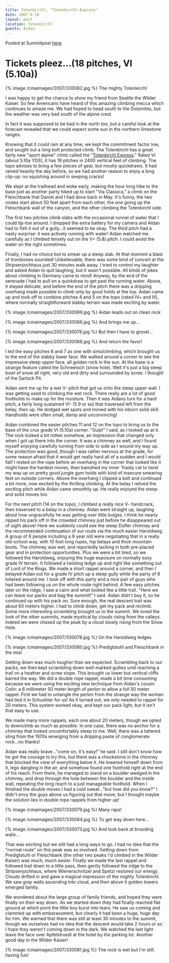 ```yaml
---
title: Totenkirchl, "Totenkirchl-Express"
date: 2007-8-18
layout: post
location: Totenkirchl
guests: Aidan
---
```


Posted at Summitpost [here](https://www.summitpost.org/all-aboard-the-totenkirchl-express/330084)

# Tickets pleez...(18 pitches, VI (5.10a))

{% image /cmaimages/2007/330062.jpg %}
The mighty Totenkirchl

I was happy to get the chance to show my friend from Seattle the Wilder Kaiser.
So few Americans have heard of this amazing climbing mecca which continues to
amaze me. We had hoped to head south to the Dolomites, but the weather was very
bad south of the alpine crest. 

In fact it was supposed to be bad in the north too, but a careful look at the
forecast revealed that we could expect some sun in the northern limestone
ranges.

Knowing that it could rain at any time, we kept the commitment factor low, and
sought out a long bolt protected climb. The Totenkirchl has a great fairly new
"sport alpine" climb called the "[Totenkirchl Express](https://www.bergsteigen.com/touren/klettern/kirchl-express/)." Rated VI (about 5.10a
YDS), it has 18 pitches in 2400 vertical feet of climbing. The topo advises to
bring a few pieces of gear, but mostly quickdraws. It had rained heavily the
day before, so we had another reason to enjoy a long clip-up: no squishing
around in seeping cracks!

We slept at the trailhead and woke early, making the hour long hike to the base
just as another party hiked up to start "Via Classica," a climb on the
Fleischbank that Daniel and I had done back in May. It's funny, the two routes
start about 50 feet apart from each other, the one going up the Fleischbank
wall of the canyon, and the other climbing the Totenkirchl side. 

The first two pitches climb slabs with the occasional runnel of water that I
could tip-toe around. I dropped the extra battery for my camera and Aidan had
to fish it out of a gully...it seemed to be okay. The third pitch had a nasty
surprise: it was actively running with water! Aidan watched me carefully as I
climbed tensely out on the V+ (5.8) pitch. I could avoid the water on the right
sometimes. 

Finally, I had no choice but to smear up a steep slab. At that moment a blast
of trombones sounded! Unbelievable, there was some kind of concert at the
Stripsenjochhaus just 30 minutes walk away. I tried to control my laughter and
asked Aidan to quit laughing, but it wasn't possible. All kinds of jokes about
climbing in Germany came to mind! Anyway, by the end of the serenade I had to
pull on a quickdraw to get past the running water. Above, it stayed delicate,
and before the end of the pitch there was a dripping overhang made possible to
climb only by good holds at the top. Aidan came up and took off to combine
pitches 4 and 5 on the topo (rated IV+ and III), where normally straightforward
slabby terrain was made exciting by water. 

{% image /cmaimages/2007/330069.jpg %}
Aidan leads out on clean rock

{% image /cmaimages/2007/330066.jpg %}
And brings me up...

{% image /cmaimages/2007/330076.jpg %}
But then I have to grovel...

{% image /cmaimages/2007/330068.jpg %}
And return the favor!

I led the easy pitches 6 and 7 as one with simulclimbing, which brought us to
the end of the slabby lower face. We walked around a corner to see the
impressive steep upper face, all golden rock in the sun. At the base is a
strange feature called the Schneeloch (snow hole). Well it's just a big steep
bowl of snow all right, very old and dirty and surrounded by scree. I thought
of the Sarlock Pit.

Aidan sent me up for a wet V- pitch that got us onto the steep upper wall. I
was getting used to climbing the wet rock. There really are a lot of good
footholds to make up for the moisture. Then it was Aidans turn for a hard
pitch, a fairly long sustained VI- (5.9 or so) that traversed left from the
belay, then up. He dodged wet spots and moved with his inborn solid skill.
Handholds were often small, damp and unconvincing!

Aidan combined the easier pitches 11 and 12 on the topo to bring us to the base
of the crux grade VI (5.10a) corner. "Gulp!" I said, as I looked up at it. The
rock looked a bit rotten somehow, an impression that changed only when I got up
there into the corner. It was a chimney as well, and I found myself enjoying
carefully turning from side to side as I wound my way up. The protection was
good, though I was rather nervous at the grade, for some reason afraid that it
would get really hard all of a sudden and I would fall! I rested on the rope
before an overhang in the corner that looked like it might have the hardest
moves, then banished my inner 'fraidy cat to twist my way up on pretty good
jungle gym holds with kind of insecure smearing feet on outside corners. Above
the overhang I clipped a bolt and continued a bit more, now excited by the
thrilling climbing. At the belay I relived the exciting pitch while Aidan came
smoothly up. He really enjoyed the steep and solid moves too.

For the next pitch (14 on the topo), I climbed a really nice V- handcrack, then
traversed to a belay in a chimney. Aidan went straight up, laughing about how
ungracefully he was getting over little bulges. I think he nearly ripped his
pack off in the crowded chimney just before he disappeared out of sight above!
Here we suddenly could see the steep Dülfer chimney and the recommended
continuation of our route via the much easier Haroldweg. A group of 6 people
including a 9 year old were negotiating that in a really old-school way, with
10 foot long ropes, hip belays and thick mountain boots. The chimney was wet,
and reportedly lacking in both pre-placed gear and in protection opportunities.
Plus we were a bit tired, so we followed the Haroldweg, enjoying the huge
exposure on normally easy grade IV terrain. It followed a twisting ledge up and
right like something out of Lord of the Rings. We made a short rappel around a
corner, and then I belayed Aidan out for a grade IV pitch up a steep gully
while the party of 6 loitered around me. I took off with this party and a nice
pair of guys who had been following us on the whole route right behind. A few
easy pitches later on the ridge, I saw a cairn and what looked like a little
trail. "Here we can leave our packs and bag the summit!" I said. Aidan didn't
buy it, so he continued up with his pack on. Sure enough, the real descent
trail was about 60 meters higher. I had to climb down, get my pack and reclimb.
Some more interesting scrambling brought us to the summit. We loved the look of
the other summits, made mystical by clouds rising from the valleys. Indeed we
were chased up the peak by a cloud slowly rising from the Snow Hole.

{% image /cmaimages/2007/330078.jpg %}
On the Haroldweg ledges.

{% image /cmaimages/2007/330080.jpg %}
Predigtstuhl and Fleischbank in the mist


Getting down was much tougher than we expected. Scrambling back to our packs,
we then kept scrambling down well-marked gullies until reaching a trail on a
heather and scree slope. This brought us lower but vertical cliffs barred the
way. We did a double rope rappel, made a bit time consuming because we were
using the exciting new technique from Aidan's cousin Colin: a 6 millimeter 50
meter length of perlon to allow a full 50 meter rappel. First we had to
untangle the perlon from the strange way the woman had tied it in Schushter for
us! As it turned out, we only needed to rappel for 20 meters. This system
worked okay, and kept our pack light, but it isn't that easy to use.

We made many more rappels, each one about 20 meters, though we opted to
downclimb as much as possible. In one case, there was no anchor for a chimney
that looked uncomfortably steep to me. Well, there was a tattered sling from
the 1970s emerging from a dripping paste of conglomerate rock...no thanks!

Aidan was really brave..."come on, it's easy!" he said. I still don't know how
he got the courage to try this, but there was a chockstone in the chimney that
blocked the view of everything below it. He lowered himself down from it, legs
dangling in the air, and somehow found one foothold right at the end of his
reach. From there, he managed to stand on a boulder wedged in the chimney, and
drop through the hole between the boulder and the inside wall, repeating the
long reach to a just manageable foothold. When I finished the double moves I
had a cold sweat..."but how did you know?" I didn't envy the guys above us
figuring out that move, but I thought maybe the solution lies in double rope
rappels from higher up!

{% image /cmaimages/2007/330079.jpg %}
Many raps!

{% image /cmaimages/2007/330064.jpg %}
To get way down here...

{% image /cmaimages/2007/330073.jpg %}
And look back at brooding walls...

That was exciting but we still had a long ways to go. I had no idea that the
"normal route" on this peak was so involved. Getting down from Predigtstuhl or
Fleischbank (the other two peaks I'd climbed in the Wilder Kaiser) was much,
much easier. Finally we made the last rappel and followed trail down to a
little pass, then gently followed the ridge to the Stripsenjochhaus, where
Wienerschnitzel and Spetzi restored our energy. Clouds drifted in and gave a
magical impression of the mighty Totenkirchl. We saw gray walls ascending into
cloud, and then above it golden towers emerged faintly.

We wondered about the large group of family friends, and hoped they were
finally on their way down. As we started down they had finally reached flat
ground at which point the little boy burst into tears. He saw us coming and
clammed up with embarassment, but clearly it had been a huge, huge day for him.
We warned that there was still at least 30 minutes to the summit, though we
ourselves had no idea that the descent would take 2 hours or so. I hope they
weren't coming down in the dark. We watched the last light leave the face over
Apfelstruedl at the hotel by the parking lot. Another good day in the Wilder
Kaiser!

{% image /cmaimages/2007/330081.jpg %}
The rock is wet but I'm still having fun!


